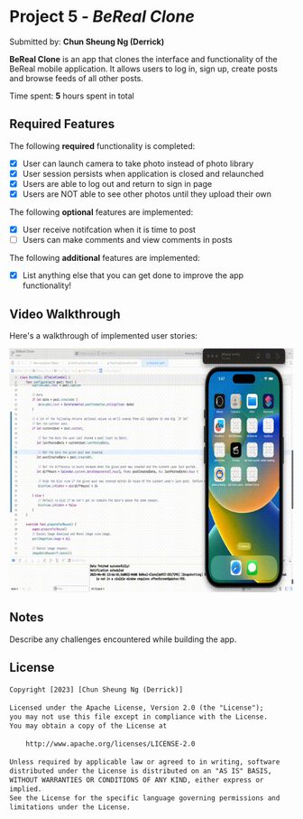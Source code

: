 # Project 5 - *BeReal Clone*

Submitted by: **Chun Sheung Ng (Derrick)**

**BeReal Clone** is an app that clones the interface and functionality of the BeReal mobile application. It allows users to log in, sign up, create posts and browse feeds of all other posts.

Time spent: **5** hours spent in total

## Required Features

The following **required** functionality is completed:

- [x] User can launch camera to take photo instead of photo library
- [x] User session persists when application is closed and relaunched
- [x] Users are able to log out and return to sign in page
- [x] Users are NOT able to see other photos until they upload their own    
 
The following **optional** features are implemented:

- [x] User receive notifcation when it is time to post
- [ ] Users can make comments and view comments in posts    

The following **additional** features are implemented:

- [x] List anything else that you can get done to improve the app functionality!

## Video Walkthrough

Here's a walkthrough of implemented user stories:
<!--BeReal-Clone-Demo-pt2.gif-->
<img src="BeReal-Clone-Demo-pt2.gif" width="692" height="432"/>
<!--<img src='http://i.imgur.com/link/to/your/gif/file.gif' title='Video Walkthrough' width='' alt='Video Walkthrough' />-->

<!-- Recommended tools:
[Kap](https://getkap.co/) for macOS
[ScreenToGif](https://www.screentogif.com/) for Windows
[peek](https://github.com/phw/peek) for Linux. -->

## Notes

Describe any challenges encountered while building the app.

## License

    Copyright [2023] [Chun Sheung Ng (Derrick)]

    Licensed under the Apache License, Version 2.0 (the "License");
    you may not use this file except in compliance with the License.
    You may obtain a copy of the License at

        http://www.apache.org/licenses/LICENSE-2.0

    Unless required by applicable law or agreed to in writing, software
    distributed under the License is distributed on an "AS IS" BASIS,
    WITHOUT WARRANTIES OR CONDITIONS OF ANY KIND, either express or implied.
    See the License for the specific language governing permissions and
    limitations under the License.


